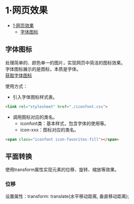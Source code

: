 # 1·网页效果

<!-- TOC -->
* [1·网页效果](#1网页效果)
  * [字体图标](#字体图标)
<!-- TOC -->

## 字体图标
处理简单的、颜色单一的图片，实现网页中简洁的图标效果。  
字体图标展示的是图标，本质是字体。  
[获取字体图标](https://www.iconfont.cn/)

使用方式：
- 引入字体图标样式表。
```html
<link rel="stylesheet" href="./iconfont.css">
```

- 调用图标对应的类名。
  - iconfont类：基本样式，包含字体的使用等。
  - icon-xxx：图标对应的类名。
```html
<span class="iconfont icon-favorites-fill"></span>
```

## 平面转换
使用transform属性实现元素的位移、旋转、缩放等效果。  

### 位移
设置属性：transform: translate(水平移动距离, 垂直移动距离);

